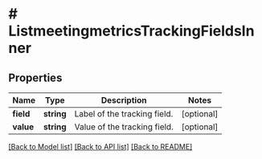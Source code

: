 # # ListmeetingmetricsTrackingFieldsInner

## Properties

Name | Type | Description | Notes
------------ | ------------- | ------------- | -------------
**field** | **string** | Label of the tracking field. | [optional]
**value** | **string** | Value of the tracking field. | [optional]

[[Back to Model list]](../../README.md#models) [[Back to API list]](../../README.md#endpoints) [[Back to README]](../../README.md)
